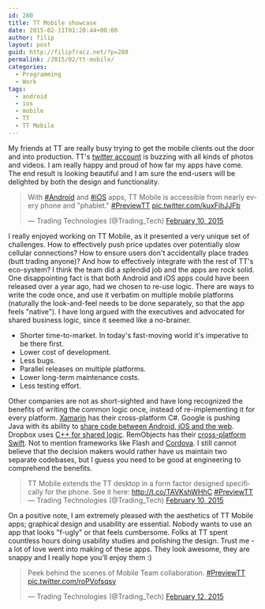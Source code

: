 ```yaml
---
id: 280
title: TT Mobile showcase
date: 2015-02-11T01:20:44+00:00
author: filip
layout: post
guid: http://filipfracz.net/?p=280
permalink: /2015/02/tt-mobile/
categories:
  - Programming
  - Work
tags:
  - android
  - ios
  - mobile
  - TT
  - TT Mobile
---
```

My friends at TT are really busy trying to get the mobile clients out the door and into production. TT's <a title="@Trading_Tech" href="https://twitter.com/Trading_Tech">twitter account</a> is buzzing with all kinds of photos and videos. I am really happy and proud of how far my apps have come. The end result is looking beautiful and I am sure the end-users will be delighted by both the design and functionality.

<blockquote class="twitter-tweet" lang="en">With <a href="https://twitter.com/hashtag/Android?src=hash">#Android</a> and <a href="https://twitter.com/hashtag/iOS?src=hash">#iOS</a> apps, TT Mobile is accessible from nearly every phone and "phablet." <a href="https://twitter.com/hashtag/PreviewTT?src=hash">#PreviewTT</a> <a href="http://t.co/kuxFjhJJFb">pic.twitter.com/kuxFjhJJFb</a>

— Trading Technologies (@Trading_Tech) <a href="https://twitter.com/Trading_Tech/status/565197256153128960">February 10, 2015</a></blockquote>
<script src="//platform.twitter.com/widgets.js" async="" charset="utf-8"></script>

I really enjoyed working on TT Mobile, as it presented a very unique set of challenges. How to effectively push price updates over potentially slow cellular connections? How to ensure users don't accidentally place trades (butt trading anyone)? And how to effectively integrate with the rest of TT's eco-system? I think the team did a splendid job and the apps are rock solid. One disappointing fact is that both Android and iOS apps could have been released over a year ago, had we chosen to re-use logic. There are ways to write the code once, and use it verbatim on multiple mobile platforms (naturally the look-and-feel needs to be done separately, so that the app feels "native"). I have long argued with the executives and advocated for shared business logic, since it seemed like a no-brainer.

<ul>
	<li>Shorter time-to-market. In today's fast-moving world it's imperative to be there first.</li>
	<li>Lower cost of development.</li>
	<li>Less bugs.</li>
	<li>Parallel releases on multiple platforms.</li>
	<li>Lower long-term maintenance costs.</li>
	<li>Less testing effort.</li>
</ul>

Other companies are not as short-sighted and have long recognized the benefits of writing the common logic once, instead of re-implementing it for every platform. <a title="Xamarin" href="http://xamarin.com/">Xamarin</a> has their cross-platform C#. Google is pushing Java with its ability to <a href="http://gmailblog.blogspot.com.au/2014/11/going-under-hood-of-inbox.html">share code between Android, iOS and the web</a>. Dropbox uses <a href="http://oleb.net/blog/2014/05/how-dropbox-uses-cplusplus-cross-platform-development/">C++ for shared logic</a>. RemObjects has their <a href="http://elementscompiler.com/elements/silver/">cross-platform Swift</a>. Not to mention frameworks like Flash and <a href="http://cordova.apache.org/">Cordova</a>. I still cannot believe that the decision makers would rather have us maintain two separate codebases, but I guess you need to be good at engineering to comprehend the benefits.

<blockquote class="twitter-tweet" lang="en">
TT Mobile extends the TT desktop in a form factor designed specifically for the phone. See it here: <a href="http://t.co/TAVKshWHhC">http://t.co/TAVKshWHhC</a> <a href="https://twitter.com/hashtag/PreviewTT?src=hash">#PreviewTT</a> — Trading Technologies (@Trading_Tech) <a href="https://twitter.com/Trading_Tech/status/565178452924317696">February 10, 2015</a>
</blockquote><script src="//platform.twitter.com/widgets.js" async="" charset="utf-8"></script>

On a positive note, I am extremely pleased with the aesthetics of TT Mobile apps; graphical design and usability are essential. Nobody wants to use an app that looks "f-ugly" or that feels cumbersome. Folks at TT spent countless hours doing usability studies and polishing the design. Trust me - a lot of love went into making of these apps. They look awesome, they are snappy and I really hope you'll enjoy them :)

<blockquote class="twitter-tweet" lang="en"><p>Peek behind the scenes of Mobile Team collaboration. <a href="https://twitter.com/hashtag/PreviewTT?src=hash">#PreviewTT</a> <a href="http://t.co/roPVofsqsy">pic.twitter.com/roPVofsqsy</a></p>&mdash; Trading Technologies (@Trading_Tech) <a href="https://twitter.com/Trading_Tech/status/565883060911349762">February 12, 2015</a></blockquote>
<script async src="//platform.twitter.com/widgets.js" charset="utf-8"></script>